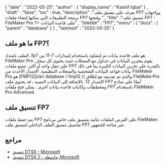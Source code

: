 {
  "date" : "2022-05-25",
  "author" : {
    "display_name" : "Kashif Iqbal"
} ,
  "draft" : "false",
  "toc" : true,
  "description" :"تعرف على تنسيق ملف FP7 وواجهات برمجة التطبيقات التي يمكنها إنشاء ملفات FP7 وفتحها." ,
  "title" :"تنسيق ملف FP7 - FileMaker Pro 7+ ملف قاعدة البيانات" ,
  "linktitle" : "FP7",
  "menu" : {
    "docs" : {
      "parent" : "database"
}
} ,
  "lastmod" : "2022-05-25"
}

## ما هو ملف FP7؟

الملف بامتداد .fp7 هو ملف قاعدة بيانات تم إنشاؤه باستخدام إصدارات 7-11 من FileMaker Pro. يقوم بتخزين البيانات في جداول مع السجلات حيث يحتوي كل سجل على حقل واحد أو أكثر. تتمتع ملفات FP7 بالقدرة على تخزين البيانات الكبيرة بما في ذلك بيانات قواعد البيانات الشخصية والسجلات التنظيمية. الإصدار الأحدث من FileMaker Pro هو [FMP12](/ar/ database / fmp12 /) والذي تم تقديمه مع إطلاق FileMake Pro الإصدار 12. بالإضافة إلى البيانات النصية ، قد يحتوي ملف FP7 أيضًا على نماذج ومخططات وكائنات قاعدة بيانات أخرى . يمكن فتح ملفات FP7 باستخدام FileMaker Pro Advanced.

## تنسيق ملف FP7

يتم حفظ ملفات FP7 على القرص كملفات ثنائية بتنسيق ملف خاص ببرنامج FileMaker. تفاصيل تنسيق الملف الداخلي لتنسيق ملف FP7 غير متاحة للجمهور.

## مراجع

* [تنسيق DTSX - Microsoft](https://docs.microsoft.com/en-us/openspecs/sql_data_portability/ms-dtsx/235600e9-0c13-4b5b-a388-aa3c65aec1dd)
* [تنسيق DTSX 2 - بواسطة Microsoft](https://docs.microsoft.com/en-us/openspecs/sql_data_portability/ms-dtsx2/fb216aa4-62ab-41c8-a6d5-5b1002739d21)

